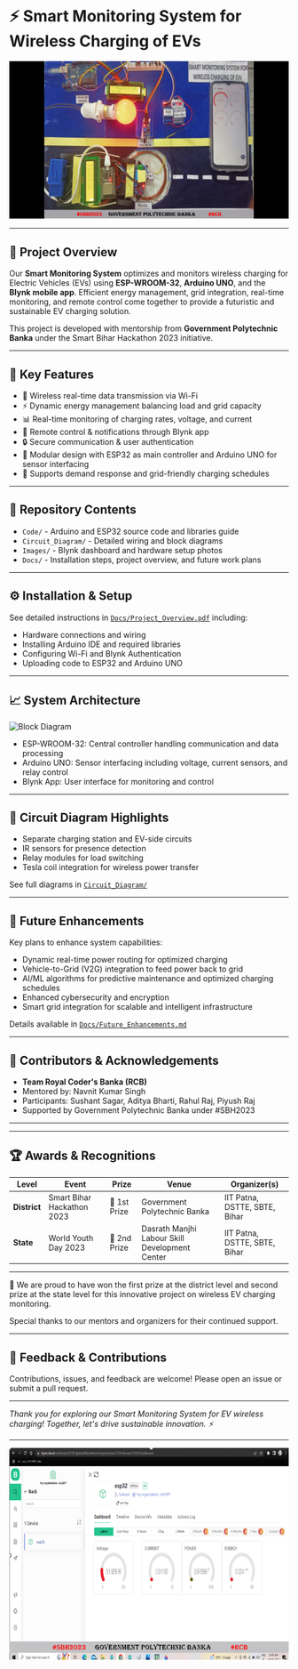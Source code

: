# ⚡ Smart Monitoring System for Wireless Charging of EVs

![Project Banner Placeholder](Images/Project%20Images.png)

---

## 🚗 Project Overview

Our **Smart Monitoring System** optimizes and monitors wireless charging for Electric Vehicles (EVs) using **ESP-WROOM-32**, **Arduino UNO**, and the **Blynk mobile app**. Efficient energy management, grid integration, real-time monitoring, and remote control come together to provide a futuristic and sustainable EV charging solution.

This project is developed with mentorship from **Government Polytechnic Banka** under the Smart Bihar Hackathon 2023 initiative.

---

## 🌟 Key Features

- 📶 Wireless real-time data transmission via Wi-Fi  
- ⚡ Dynamic energy management balancing load and grid capacity  
- 📊 Real-time monitoring of charging rates, voltage, and current  
- 📱 Remote control & notifications through Blynk app  
- 🔒 Secure communication & user authentication  
- 🔧 Modular design with ESP32 as main controller and Arduino UNO for sensor interfacing  
- 🚀 Supports demand response and grid-friendly charging schedules  

---

## 📂 Repository Contents

- `Code/` - Arduino and ESP32 source code and libraries guide  
- `Circuit_Diagram/` - Detailed wiring and block diagrams  
- `Images/` - Blynk dashboard and hardware setup photos  
- `Docs/` - Installation steps, project overview, and future work plans  

---

## ⚙️ Installation & Setup

See detailed instructions in [`Docs/Project_Overview.pdf`](Docs/Project_Overview.pdf) including:

- Hardware connections and wiring  
- Installing Arduino IDE and required libraries  
- Configuring Wi-Fi and Blynk Authentication  
- Uploading code to ESP32 and Arduino UNO  

---

## 📈 System Architecture

![Block Diagram](Circuit_Diagram/Block_Diagram.png)

- ESP-WROOM-32: Central controller handling communication and data processing  
- Arduino UNO: Sensor interfacing including voltage, current sensors, and relay control  
- Blynk App: User interface for monitoring and control  

---

## 🔌 Circuit Diagram Highlights

- Separate charging station and EV-side circuits  
- IR sensors for presence detection  
- Relay modules for load switching  
- Tesla coil integration for wireless power transfer  

See full diagrams in [`Circuit_Diagram/`](./Circuit_Diagram/)

---

## 🎯 Future Enhancements

Key plans to enhance system capabilities:

- Dynamic real-time power routing for optimized charging  
- Vehicle-to-Grid (V2G) integration to feed power back to grid  
- AI/ML algorithms for predictive maintenance and optimized charging schedules  
- Enhanced cybersecurity and encryption  
- Smart grid integration for scalable and intelligent infrastructure  

Details available in [`Docs/Future_Enhancements.md`](./Docs/Future_Enhancements.md)

---

## 🙌 Contributors & Acknowledgements

- **Team Royal Coder's Banka (RCB)**  
- Mentored by: Navnit Kumar Singh  
- Participants: Sushant Sagar, Aditya Bharti, Rahul Raj, Piyush Raj  
- Supported by Government Polytechnic Banka under #SBH2023  

---
---

## 🏆 Awards & Recognitions

| Level         | Event                          | Prize        | Venue                                 | Organizer(s)                             |
|---------------|--------------------------------|--------------|-------------------------------------|----------------------------------------|
| **District**  | Smart Bihar Hackathon 2023      | 🥇 1st Prize | Government Polytechnic Banka        | IIT Patna, DSTTE, SBTE, Bihar          |
| **State**     | World Youth Day 2023            | 🥈 2nd Prize | Dasrath Manjhi Labour Skill Development Center | IIT Patna, DSTTE, SBTE, Bihar  |

---

🎉 We are proud to have won the first prize at the district level and second prize at the state level for this innovative project on wireless EV charging monitoring.

Special thanks to our mentors and organizers for their continued support.

---

## 📩 Feedback & Contributions

Contributions, issues, and feedback are welcome! Please open an issue or submit a pull request.

---

*Thank you for exploring our Smart Monitoring System for EV wireless charging! Together, let's drive sustainable innovation. ⚡*

---

![Blynk App Dashboard](./Images/Blynk_App_Dashboard.png)
